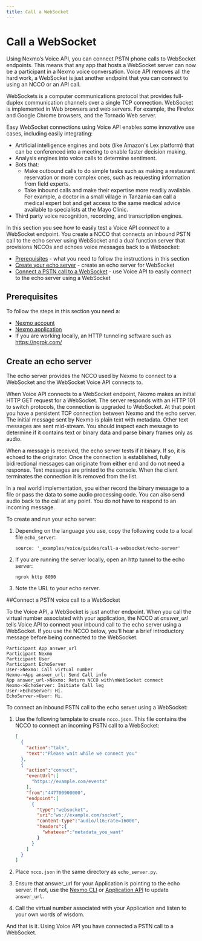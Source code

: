 ```yaml
---
title: Call a WebSocket
---
```


# Call a WebSocket

Using Nexmo’s Voice API, you can connect PSTN phone calls to WebSocket endpoints. This means that any app that hosts a WebSocket server can now be a participant in a Nexmo voice conversation. Voice API removes all the hard work, a WebSocket is just another endpoint that you can connect to using an NCCO or an API call.

WebSockets is a computer communications protocol that provides full-duplex communication channels over a single TCP connection. WebSocket is implemented in Web browsers and web servers. For example, the Firefox and Google Chrome browsers, and the Tornado Web server.

Easy WebSocket connections using Voice API enables some innovative use cases, including easily integrating:

* Artificial intelligence engines and bots (like Amazon's Lex platform) that can be conferenced into a meeting to enable faster decision making.
* Analysis engines into voice calls to determine sentiment.
* Bots that:
  * Make outbound calls to do simple tasks such as making a restaurant reservation or more complex ones, such as requesting information from field experts.
  * Take inbound calls and make their expertise more readily available. For example, a doctor in a small village in Tanzania can call a medical expert bot and get access to the same medical advice available to specialists at the Mayo Clinic.
* Third party voice recognition, recording, and transcription engines.

In this section you see how to easily test a Voice API *connect* to a WebSocket endpoint. You create a NCCO that connects an inbound PSTN call to the echo server using WebSocket and a dual function server that provisions NCCOs and echoes voice messages back to a Websocket:

* [Prerequisites](#prerequisites) - what you need to follow the instructions in this section
* [Create your echo server](#create_echo) - create an echo server for WebSocket
* [Connect a PSTN call to a WebSocket](#create_app) - use Voice API to easily connect to the echo server using a WebSocket

## Prerequisites

To follow the steps in this section you need a:

* [Nexmo account](/account/guides/management#create-and-configure-a-nexmo-account)
* [Nexmo application](/concepts/guides/applications#apps_quickstart)
* If you are working locally, an HTTP tunneling software such as https://ngrok.com/

## Create an echo server

The echo server provides the NCCO used by Nexmo to connect to a WebSocket and the WebSocket Voice API connects to.

When Voice API connects to a WebSocket endpoint, Nexmo makes an initial HTTP GET request for a WebSocket. The server responds with an HTTP 101 to switch protocols, the connection is upgraded to WebSocket. At that point you have a persistent TCP connection between Nexmo and the echo server. The initial message sent by Nexmo is plain text with metadata. Other text messages are sent mid-stream. You should inspect each message to determine if it contains text or binary data and parse binary frames only as audio.

When a message is received, the echo server tests if it binary. If so, it is echoed to the originator. Once the connection is established, fully bidirectional messages can originate from either end and do not need a response. Text messages are printed to the console. When the client terminates the connection it is removed from the list.

In a real world implementation, you either record the binary message to a file or pass the data to some audio processing code. You can also send audio back to the call at any point. You do not have to respond to an incoming message.

To create and run your echo server:

1. Depending on the language you use, copy the following code to a local file `echo_server`:

    ```tabbed_content
    source: '_examples/voice/guides/call-a-websocket/echo-server'
    ```

2. If you are running the server locally, open an http tunnel to the echo server:

    ```
    ngrok http 8000
    ```

3. Note the URL to your echo server.

##Connect a PSTN voice call to a WebSocket

To the Voice API, a WebSocket is just another endpoint. When you call the virtual number associated with your application, the NCCO at *answer_url* tells Voice API to connect your inbound call to the echo server using a WebSocket. If you use the NCCO below, you'll hear a brief introductory message before being connected to the WebSocket.

```js_sequence_diagram
Participant App answer_url
Participant Nexmo
Participant User
Participant EchoServer
User->Nexmo: Call virtual number
Nexmo->App answer_url: Send Call info
App answer_url->Nexmo: Return NCCO with\nWebSocket connect
Nexmo->EchoServer: Initiate Call leg
User->EchoServer: Hi.
EchoServer->User: Hi.
```

To connect an inbound PSTN call to the echo server using a WebSocket:

1. Use the following template to create `ncco.json`. This file contains the NCCO to connect an incoming PSTN call to a WebSocket:

    ```json
    [
      {
        "action":"talk",
        "text":"Please wait while we connect you"
      },
      {
        "action":"connect",
        "eventUrl":[
          "https://example.com/events"
        ],
        "from":"447700900000",
        "endpoint":[
          {
            "type":"websocket",
            "uri":"ws://example.com/socket",
            "content-type":"audio/l16;rate=16000",
            "headers":{
              "whatever":"metadata_you_want"
            }
          }
        ]
      }
    ]
    ```

2. Place `ncco.json` in the same directory as `echo_server.py`.

3. Ensure that answer_url for your Application is pointing to the echo server. If not, use the [Nexmo CLI](/tools) or [Application API](/api/application#update) to update `answer_url`.

4. Call the virtual number associated with your Application and listen to your own words of wisdom.

And that is it. Using Voice API you have connected a PSTN call to a WebSocket.
